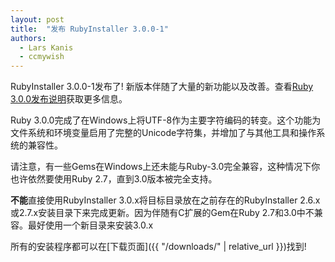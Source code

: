 ```yaml
---
layout: post
title:  "发布 RubyInstaller 3.0.0-1"
authors:
  - Lars Kanis
  - ccmywish
---
```

RubyInstaller 3.0.0-1发布了! 新版本伴随了大量的新功能以及改善。查看[Ruby 3.0.0发布说明](https://www.ruby-lang.org/en/news/2020/12/25/ruby-3-0-0-released/)获取更多信息。

Ruby 3.0.0完成了在Windows上将UTF-8作为主要字符编码的转变。这个功能为文件系统和环境变量启用了完整的Unicode字符集，并增加了与其他工具和操作系统的兼容性。

请注意，有一些Gems在Windows上还未能与Ruby-3.0完全兼容，这种情况下你也许依然要使用Ruby 2.7，直到3.0版本被完全支持。

<b>不能</b>直接使用RubyInstaller 3.0.x将目标目录放在之前存在的RubyInstaller 2.6.x或2.7.x安装目录下来完成更新。因为伴随有C扩展的Gem在Ruby 2.7和3.0中不兼容。最好使用一个新目录来安装3.0.x

所有的安装程序都可以在[下载页面]({{ "/downloads/" | relative_url }})找到!
